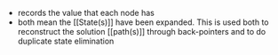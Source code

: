 - records the value that each node has
- both mean the [[State(s)]] have been expanded. This is used both to reconstruct the solution [[path(s)]] through back-pointers and to do duplicate state elimination